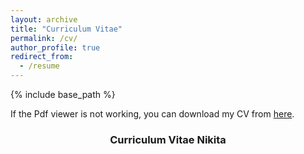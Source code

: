 ```yaml
---
layout: archive
title: "Curriculum Vitae"
permalink: /cv/
author_profile: true
redirect_from:
  - /resume
---
```


{% include base_path %}

If the Pdf viewer is not working, you can download my CV from [here](https://drive.google.com/file/d/1RgczKQjPlncwrcSuuRe38y0sKMOp-PX6/view?usp=sharing).<br>

<center>
  <h3>Curriculum Vitae Nikita</h3>
  <object data=
"https://swtnikita50.github.io/nikitasehrawat.github.io/files/ResumeNikita.pdf" 
  width="800" 
  height="500"> 
  </object>
</center>